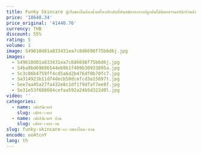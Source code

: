 ```yaml
---
title: Funky Skincare ตู้เก็บของในห้องน้ำเครื่องประดับที่ทันสมัยกระถางปลูกต้นไม้นิตยสารนอร์ดิกร้านค้าอินเทรนด์ szafka เฟอร์นิเจอร์ที่ไม่ซ้ำกัน
price: '18648.34'
price_original: '41440.76'
currency: THB
discount: 55%
rating: 5
volume: 1
image: S49610d01a833431ea7c8d6698f75b6d6j.jpg
images:
  - S49610d01a833431ea7c8d6698f75b6d6j.jpg
  - S4ba9bd69886544eb9b1f409b30933895a.jpg
  - Sc3c86b4759ff4cd5a6d2b476df0b70fc7.jpg
  - Sa314923b11d74decb50dcefcd3a15697t.jpg
  - See7aa45a27fa432e8c1df1f9dfaf7ee8f.jpg
  - Se31e53f688604cefaa592a24b5d322d8l.jpg
video: ''
categories:
  - name: เฟอร์นิเจอร์
    slug: เฟอร-เจอร
  - name: เฟอร์นิเจอร์ บ้าน
    slug: เฟอร-เจอร-าน
slug: funky-skincare-เก-บของในห-องน
encode: oo4tcnY
lang: th
---
```

  